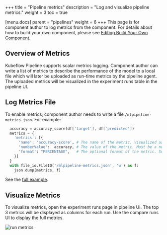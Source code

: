 +++
title = "Pipeline metrics"
description = "Log and visualize pipeline metrics."
weight = 3
toc = true

[menu.docs]
  parent = "pipelines"
  weight = 6
+++
This page is for component author to log metrics from the component. For details about how to build your own component, please see [Editing Build Your Own Component](/docs/guides/pipelines/build-component).
 
## Overview of Metrics
Kubeflow Pipeline supports scalar metrics logging. Component author can write a list of metrics to describe the performance of the model to a local file which will later be uploaded as run-time metrics by the pipeline agent. The uploaded metrics will be visualized in the experiment runs table in the pipeline UI.
 
## Log Metrics File
To enable metrics, component author needs to write a file `/mlpipeline-metrics.json`. For example:
```Python
  accuracy = accuracy_score(df['target'], df['predicted'])
  metrics = {
    'metrics': [{
      'name': 'accuracy-score', # The name of the metric. Visualized as the column name in the runs table.
      'numberValue':  accuracy, # The value of the metric. Must be a numeric value.
      'format': "PERCENTAGE",   # The optional format of the metric. Supported values are "RAW" (displayed in raw format) and "PERCENTAGE" (displayed in percentage format).
    }]
  }
  with file_io.FileIO('/mlpipeline-metrics.json', 'w') as f:
    json.dump(metrics, f)
```
See the [full example](https://github.com/kubeflow/pipelines/blob/master/components/local/confusion_matrix/src/confusion_matrix.py#L78).
 
## Visualize Metrics
To visualize metrics, open the experiment runs page in pipeline UI. The top 3 metrics will be displayed as columns for each run. Use the compare runs UI to display the full metrics.
 
![run metrics](/docs/images/metric.png)